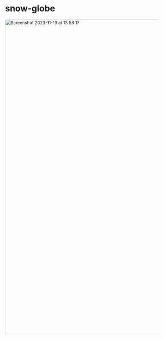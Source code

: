# snow-globe
 
<img width="1031" alt="Screenshot 2023-11-19 at 13 58 17" src="https://github.com/mateahoward/css-snow-globe/assets/51357920/5c17daf2-d2b2-4984-9306-17c0615ac9e4">
